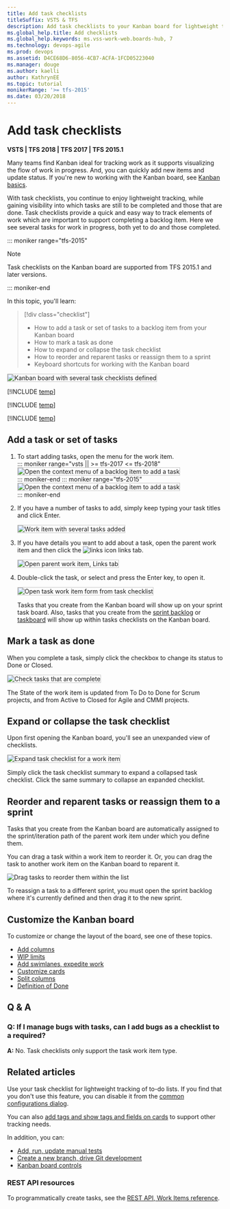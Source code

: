 ```yaml
---
title: Add task checklists
titleSuffix: VSTS & TFS
description: Add task checklists to your Kanban board for lightweight tracking when working in Visual Studio Team Services & Team Foundation Server
ms.global_help.title: Add checklists
ms.global_help.keywords: ms.vss-work-web.boards-hub, 7       
ms.technology: devops-agile
ms.prod: devops
ms.assetid: D4CE68D6-8056-4CB7-ACFA-1FCD05223040 
ms.manager: douge
ms.author: kaelliauthor: KathrynEE
ms.topic: tutorial
monikerRange: '>= tfs-2015'
ms.date: 03/20/2018
---
```



# Add task checklists

**VSTS | TFS 2018 | TFS 2017 | TFS 2015.1**

Many teams find Kanban ideal for tracking work as it supports visualizing the flow of work in progress. And, you can quickly add new items and update status. If you're new to working with the Kanban board, see [Kanban basics](kanban-basics.md).  

With task checklists, you continue to enjoy lightweight tracking, while gaining visibility into which tasks are still to be completed and those that are done. Task checklists provide a quick and easy way to track elements of work which are important to support completing a backlog item. Here we see several tasks for work in progress, both yet to do and those completed.  

::: moniker range="tfs-2015"

> [!NOTE]  
> Task checklists on the Kanban board are supported from TFS 2015.1 and later versions. 

::: moniker-end

In this topic, you'll learn: 
>[!div class="checklist"]    
> * How to add a task or set of tasks to a backlog item from your Kanban board  
> * How to mark a task as done 
> * How to expand or collapse the task checklist  
> * How to reorder and reparent tasks or reassign them to a sprint
> * Keyboard shortcuts for working with the Kanban board 
  
<img src="_img/kanban-task-checklists.png" alt="Kanban board with several task checklists defined" style="border: 1px solid #C3C3C3;" />  


[!INCLUDE [temp](../_shared/image-differences.md)]  

[!INCLUDE [temp](../_shared/prerequisites.md)]

[!INCLUDE [temp](../_shared/open-kanban-board.md)] 

## Add a task or set of tasks 

1. To start adding tasks, open the menu for the work item.  
	::: moniker range="vsts || >= tfs-2017 <= tfs-2018"  
	<img src="_img/add-tasks-menu-options-vs-ts.png" alt="Open the context menu of a backlog item to add a task" style="border: 1px solid #C3C3C3;" />  
	::: moniker-end
	::: moniker range="tfs-2015"
	<img src="_img/kanban-board-add-task-checklist.png" alt="Open the context menu of a backlog item to add a task" style="border: 1px solid #C3C3C3;" />  
	::: moniker-end

2. If you have a number of tasks to add, simply keep typing your task titles and click Enter.   

	<img src="_img/kanban-board-task-checklists-added.png" alt="Work item with several tasks added" style="border: 1px solid #C3C3C3;" />  

3.	If you have details you want to add about a task, open the parent work item and then click the ![links icon](../_img/icons/icon-links-tab-wi.png) links tab. 

	<img src="_img/add-task-checklist-open-task.png" alt="Open parent work item, Links tab" style="border: 1px solid #C3C3C3;" />  

4. Double-click the task, or select and press the Enter key, to open it.   

	<img src="_img/kanban-board-open-task-form.png" alt="Open task work item form from task checklist" style="border: 1px solid #C3C3C3;" />  

	Tasks that you create from the Kanban board will show up on your sprint task board. Also, tasks that you create from the [sprint backlog](../scrum/assign-work-sprint.md) or [taskboard](../scrum/task-board.md) will show up within tasks checklists on the Kanban board.  


## Mark a task as done 

When you complete a task, simply click the checkbox to change its status to Done or Closed. 

<img src="_img/kanban-check-done-tasks.png" alt="Check tasks that are complete" style="border: 1px solid #C3C3C3;" />  
 
The State of the work item is updated from To Do to Done for Scrum projects, and from Active to Closed for Agile and CMMI projects.  

## Expand or collapse the task checklist  

Upon first opening the Kanban board, you'll see an unexpanded view of checklists.

<img src="_img/kanban-board-first-open-collapsed-checklists.png" alt="Expand task checklist for a work item" style="border: 1px solid #C3C3C3;" /> 

Simply click the task checklist summary to expand a collapsed task checklist. Click the same summary to collapse an expanded checklist. 

## Reorder and reparent tasks or reassign them to a sprint

Tasks that you create from the Kanban board are automatically assigned to the sprint/iteration path of the parent work item under which you define them. 

You can drag a task within a work item to reorder it. Or, you can drag the task to another work item on the Kanban board to reparent it. 

![Drag tasks to reorder them within the list](_img/task-checklist-reorder-tasks.png)  

To reassign a task to a different sprint, you must open the sprint backlog where it's currently defined and then drag it to the new sprint.  

## Customize the Kanban board 
To customize or change the layout of the board, see one of these topics. 

* [Add columns](add-columns.md)  
* [WIP limits](wip-limits.md)  
* [Add swimlanes, expedite work](expedite-work.md)   
* [Customize cards](../customize/customize-cards.md)  
* [Split columns](split-columns.md)   
* [Definition of Done](definition-of-done.md)  

## Q & A

### Q: If I manage bugs with tasks, can I add bugs as a checklist to a required? 
**A:** No. Task checklists only support the task work item type. 
 

## Related articles  
Use your task checklist for lightweight tracking of to-do lists. If you find that you don't use this feature, you can disable it from the [common configurations dialog](../customize/customize-cards.md#annotations). 

You can also [add tags and show tags and fields on cards](../customize/customize-cards.md) to support other tracking needs.  

In addition, you can:  

- [Add, run, update manual tests](add-run-update-tests.md)
- [Create a new branch, drive Git development](../backlogs/connect-work-items-to-git-dev-ops.md)
- [Kanban board controls](kanban-board-controls.md)

### REST API resources
To programmatically create tasks, see the [REST API, Work Items reference](https://docs.microsoft.com/en-us/rest/api/vsts/wit/work%20items).


<!---
> [!NOTE]   
> Task checklists is a supported feature of TFS 2015.1 and later versions. 
-->